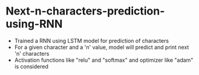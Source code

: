 # Next-n-characters-prediction-using-RNN
* Trained a RNN using LSTM model for prediction of characters
* For a given character and a 'n' value, model will predict and print next 'n' characters
* Activation functions like "relu" and "softmax" and optimizer like "adam" is considered
